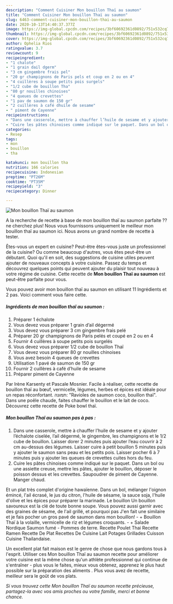 ```yaml
---
description: "Comment Cuisiner Mon bouillon Thaï au saumon"
title: "Comment Cuisiner Mon bouillon Thaï au saumon"
slug: 6463-comment-cuisiner-mon-bouillon-thai-au-saumon
date: 2020-10-13T14:40:37.377Z
image: https://img-global.cpcdn.com/recipes/3bf60692361d0892/751x532cq70/mon-bouillon-thai-au-saumon-photo-principale-de-la-recette.jpg
thumbnail: https://img-global.cpcdn.com/recipes/3bf60692361d0892/751x532cq70/mon-bouillon-thai-au-saumon-photo-principale-de-la-recette.jpg
cover: https://img-global.cpcdn.com/recipes/3bf60692361d0892/751x532cq70/mon-bouillon-thai-au-saumon-photo-principale-de-la-recette.jpg
author: Ophelia Rios
ratingvalue: 3.7
reviewcount: 9
recipeingredient:
- "1 chalote"
- "1 grain dail dgerm"
- "3 cm gingembre frais pel"
- "20 gr champignons de Paris pels et coup en 2 ou en 4"
- "4 cuillères à soupe petits pois surgels"
- "1/2 cube de bouillon Tha"
- "80 gr nouilles chinoises"
- "4 queues de crevettes"
- "1 pav de saumon de 150 gr"
- "2 cuillères à café dhuile de sesame"
- " piment de Cayenne"
recipeinstructions:
- "Dans une casserole, mettre à chauffer l’huile de sesame et y ajouter l’échalote ciselée, l’ail dégermé, le gingembre, les champignons et le 1/2 cube de bouillon. Laisser dorer 2 minutes puis ajouter l’eau couvrir à 2 cm au-dessus des légumes. Laisser cuire à petit bouillon 5 minutes puis y ajouter le saumon sans peau et les petits pois. Laisser pocher 6 à 7 minutes puis y ajouter les queues de crevettes cuites hors du feu."
- "Cuire les pâtes chinoises comme indiqué sur le paquet. Dans un bol ou une assiette creuse, mettre les pâtes, ajouter le bouillon, déposer le poisson dessus et les crevettes. Saupoudrer de piment de Cayenne. Manger chaud."
categories:
- Resep
tags:
- mon
- bouillon
- tha

katakunci: mon bouillon tha 
nutrition: 166 calories
recipecuisine: Indonesian
preptime: "PT26M"
cooktime: "PT35M"
recipeyield: "3"
recipecategory: Dinner

---
```



![Mon bouillon Thaï au saumon](https://img-global.cpcdn.com/recipes/3bf60692361d0892/751x532cq70/mon-bouillon-thai-au-saumon-photo-principale-de-la-recette.jpg)

A la recherche de recette à base de mon bouillon thaï au saumon parfaite ?? ne cherchez plus! Nous vous fournissons uniquement le meilleur mon bouillon thaï au saumon ici. Nous avons un grand nombre de recette à tester.

Êtes-vous un expert en cuisine? Peut-être êtes-vous juste un professionnel de la cuisine? Ou comme beaucoup d'autres, vous êtes peut-être un débutant. Quoi qu'il en soit, des suggestions de cuisine utiles peuvent ajouter de nouveaux concepts à votre cuisine. Passez du temps et découvrez quelques points qui peuvent ajouter du plaisir tout nouveau à votre régime de cuisine. Cette recette de <strong> Mon bouillon Thaï au saumon </strong> est peut-être parfaite pour vous.

<!--inarticleads1-->

Vous pouvez avoir mon bouillon thaï au saumon en utilisant 11 Ingrédients et 2 pas. Voici comment vous faire cette.

##### Ingrédients de mon bouillon thaï au saumon :

1. Préparer 1 échalote
1. Vous devez vous préparer 1 grain d’ail dégermé
1. Vous devez vous préparer 3 cm gingembre frais pelé
1. Préparer 20 gr champignons de Paris pelés et coupé en 2 ou en 4
1. Fournir 4 cuillères à soupe petits pois surgelés
1. Vous devez vous préparer 1/2 cube de bouillon Thaï
1. Vous devez vous préparer 80 gr nouilles chinoises
1. Vous avez besoin 4 queues de crevettes
1. Utilisation 1 pavé de saumon de 150 gr
1. Fournir 2 cuillères à café d’huile de sesame
1. Préparer  piment de Cayenne


Par Irène Karsenty et Pascale Mosnier. Facile à réaliser, cette recette de bouillon thaï au bœuf, vermicelle, légumes, herbes et épices est idéale pour un repas réconfortant. תמונה: &#34;Ravioles de saumon coco, bouillon thaï&#34;. Dans une poêle chaude, faites chauffer le bouillon et le lait de coco. Découvrez cette recette de Poke bowl thaï. 

<!--inarticleads2-->

##### Mon bouillon Thaï au saumon pas à pas :

1. Dans une casserole, mettre à chauffer l’huile de sesame et y ajouter l’échalote ciselée, l’ail dégermé, le gingembre, les champignons et le 1/2 cube de bouillon. Laisser dorer 2 minutes puis ajouter l’eau couvrir à 2 cm au-dessus des légumes. Laisser cuire à petit bouillon 5 minutes puis y ajouter le saumon sans peau et les petits pois. Laisser pocher 6 à 7 minutes puis y ajouter les queues de crevettes cuites hors du feu.
1. Cuire les pâtes chinoises comme indiqué sur le paquet. Dans un bol ou une assiette creuse, mettre les pâtes, ajouter le bouillon, déposer le poisson dessus et les crevettes. Saupoudrer de piment de Cayenne. Manger chaud.


Et un plat très complet d&#39;origine hawaïenne. Dans un bol, mélanger l&#39;oignon émincé, l&#39;ail écrasé, le jus du citron, l&#39;huile de sésame, la sauce soja, l&#39;huile d&#39;olive et les épices pour préparer la marinade. Le bouillon Un bouillon savoureux est la clé de toute bonne soupe. Vous pouvez aussi garnir avec des graines de sésame, de l&#39;ail grillé, et pourquoi pas J&#39;en fait une similaire et je fais pocher un gros pavé de saumon dans mon bouillon! - + Bouillon Thaï à la volaille, vermicelle de riz et légumes croquants. - + Salade Nordique Saumon fumé - Pommes de terre. Recette Poulet Thai Recette Ramen Recette De Plat Recettes De Cuisine Lait Potages Grillades Cuisson Cuisine Thailandaise. 

<!--inarticleads1-->

<p>
Un excellent plat fait maison est le genre de chose que nous gardons tous à l'esprit. Utiliser ces Mon bouillon Thaï au saumon recette pour améliorer votre cuisine est la même chose qu'un athlète professionnel qui continue de s'entraîner - plus vous le faites, mieux vous obtenez, apprenez le plus haut possible sur la préparation des aliments . Plus vous avez de recette, meilleur sera le goût de vos plats.
</p>

<p>
<i>Si vous trouvez cette Mon bouillon Thaï au saumon recette précieuse, partagez-la avec vos amis proches ou votre famille, merci et bonne chance.</i>
</p>
